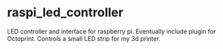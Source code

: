 # raspi_led_controller
LED controller and interface for raspberry pi. Eventually include plugin for Octoprint. Controls a small LED strip for my 3d printer.
